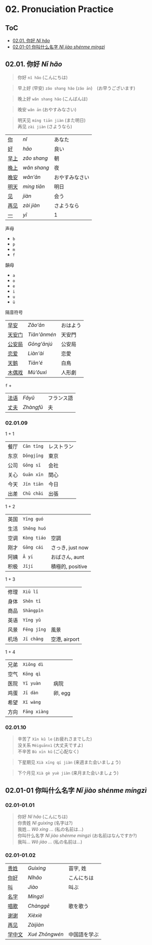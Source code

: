 <!--
Filename: 	note.md
Project: 	/Users/shume/Developer/zho/BasicLanguageLearningPart1/02
Author: 	shumez <https://github.com/shumez>
Created: 	2019-05-06 17:07:2
Modified: 	2019-05-29 14:37:30
-----
Copyright (c) 2019 shumez
-->

# 02. Pronuciation Practice

## ToC

* [02.01. 你好 *Nǐ hǎo*][0201]
* [02.01-01 你叫什么名字 *Nǐ jiào shénme míngzì*][0201-01]


## 02.01. 你好 *Nǐ hǎo*

> 你好 `nǐ hǎo` (こんにちは)  

> 早上好 (早安) `zǎo shang hǎo` (`zǎo ān`)　(お早うございます)  

> 晚上好 `wǎn shang hǎo` (こんばんは)  

> 晚安 `wǎn ān` (おやすみなさい)  

> 明天见 `míng tiān jiàn` (また明日)  
> 再见 `zài jiàn` (さようなら)



|         |               |               |
|---------|---------------|---------------|
| [你]    | *nǐ*          | あなた        　|
| [好]    | *hāo*         | 良い          　|
| [早上]  | *zǎo shang*   | 朝              |
| [晚上]  | *wǎn shang*   | 夜              |
| [晚安]  | *wǎn'ān*      | おやすみなさい    |
| [明天]  | *míng tiān*   | 明日            |
| [见]    | *jiàn*        | 会う          　|
| [再见]  | *zài jiàn*    | さようなら       |
| [一]    | *yī*          | 1              |


声母

* `b`
* `p`
* `m`
* `f`

韻母

* `a`
* `o`
* `e`
* `i`
* `u`
* `ü`

隔音符号

|	   	   |			   |			   |
|----------|---------------|---------------|
| [早安]	| *Zǎo'ān*		| おはよう
| [天安门]	| *Tiān'ānmén*	| 天安門
| [公安局]	| *Gōng'ānjú*	| 公安局
| [恋爱]	| *Liàn'ài*		| 恋愛
| [天鹅]	| *Tiān'é*		| 白鳥
| [木偶戏]	| *Mù'ǒuxì*		| 人形劇



`f` + 

|		   |			   |			   |
|----------|---------------|---------------|
| [法语]	| *Fǎyǔ*		| フランス語
| [丈夫]	| *Zhàngfū*		| 夫

### 02.01.09 

1 + 1

|	   |			   |			   |
|------|---------------|---------------|
| 餐厅	| `Cān tīng` 	| レストラン
| 东京	| `Dōngjīng`	| 東京
| 公司	| `Gōng sī`		| 会社
| 关心	| `Guān xīn`	| 関心
| 今天	| `Jīn tiān`	| 今日
| 出差	| `Chū chāi`	| 出張

1 + 2

| 	   |			   |				   |
|------|---------------|-------------------|
| 英国	| `Yīng guó`	|					
| 生活	| `Shēng huó`	|					
| 空调	| `Kòng tiáo`	| 空調
| 刚才	| `Gāng cái`	| さっき, just now
| 阿姨	| `Ā yí`		| おばさん, aunt
| 积极	| `Jījí`		| 積極的, positive


1 + 3

| 	   |			   |				   |
|------|---------------|-------------------|
| 修理	| `Xiū lǐ`		| 
| 身体	| `Shēn tǐ`		| 
| 商品	| `Shāngpǐn`	|
| 英语	| `Yīng yǔ`		|
| 风景	| `Fēng jǐng`	| 風景
| 机场	| `Jī chǎng`	| 空港, airport


1 + 4

| 	   |			   |				   |
|------|---------------|-------------------|
| 兄弟	| `Xiōng dì`	|
| 空气	| `Kōng qì`		|
| 医院	| `Yī yuàn`		| 病院
| 鸡蛋	| `Jī dàn`		| 卵, egg
| 希望	| `Xī wàng`		| 
| 方向	| `Fāng xiàng`	|

### 02.01.10

> 辛苦了 `Xīn kǔ le` (お疲れさまでした)  
> 没关系 `Méiguānxì` (大丈夫ですよ)  
> 不辛苦 `Bù xīn kǔ` (ご心配なく)  

> 下星期见 `Xià xīng qí jiàn` (来週また会いましょう)  

> 下个月见 `Xià gè yuè jiàn` (来月また会いましょう)

## 02.01-01 你叫什么名字 *Nǐ jiào shénme míngzì*

### 02.01-01.01

> 你好 *Nǐ hǎo* (こんにちは)  
> 你贵姓 *Nǐ guìxìng* (名字は?)  
> 我姓... *Wǒ xìng ...* (私の名前は...)  
> 你叫什么名字 *Nǐ jiào shénme míngzì* (お名前はなんですか?)  
> 我叫... *Wǒ jiào ...* (私の名前は...)

### 02.01-01.02 

|	   		|		   		   |				|
|-----------|------------------|----------------|
| [贵姓]	| *Guìxìng*			| 苗字, 姓
| [你好]	| *Nǐhǎo*			| こんにちは
| [叫]    	| *Jiào*    		| 叫ぶ
| [名字]	| *Míngzì* 			|
| [唱歌]	| *Chànggē*			| 歌を歌う
| [谢谢]	| *Xièxiè* 			|
| [再见]	| *Zàijiàn*			|
| [学中文]	| *Xué Zhōngwén*	| 中国語を学ぶ



##
[0201]: #0201_ni_hao
[0201-01]: #0201-01_ni_jiao_shenme_mingzi

<!-- ref -->

<!-- fig -->

<!-- term -->
[你]: . "nǐ あなた"
[好]: . "hāo 良い"
[早上]: . "zǎo shang 朝"
[晚上]: . "wǎn shang 夜"
[晚安]: . "wǎn'ān おやすみなさい"
[明天]: . "míng tiān 明日"
[见]: . "jiàn 会う"
[再见]: . "zài jiàn さようなら"
[一]: . "yī 1"

[早安]: . "Zǎo'ān おはよう"
[天安门]: . "Tiān'ānmén 天安門"
[公安局]: . "Gōng'ānjú 公安局"
[恋爱]: . "Liàn'ài 恋愛"
[天鹅]: . "Tiān'é 白鳥"
[木偶戏]: . "Mù'ǒuxì 人形劇"

[法语]: . "Fǎyǔ フランス語"
[丈夫]: . "Zhàngfū 夫"

[贵姓]: . "Guìxìng 苗字, 姓"
[你好]: . "Nǐhǎo こんにちは"
[叫]: . "Jiào 叫ぶ"
[名字]: . "Míngzì"
[唱歌]: . "Chànggē 歌を歌う"
[谢谢]: . "Xièxiè"
[再见]: . "Zàijiàn"
[学中文]: . "Xué Zhōngwén 中国語を学ぶ"

<!-- <style type="text/css">
	img{width: 51%; float: right;}
</style> -->